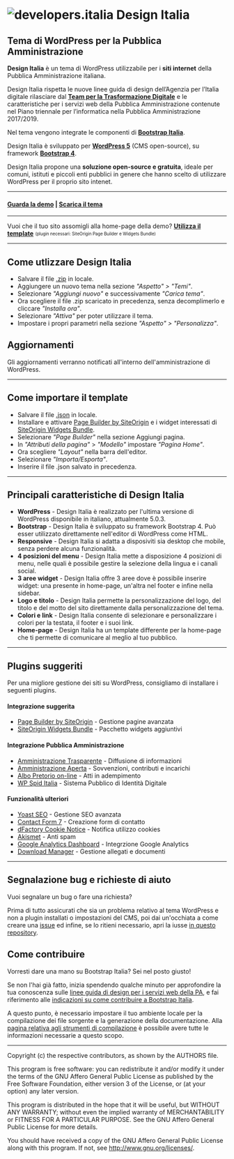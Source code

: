# ![developers.italia](https://docs.developers.italia.it/assets/icons/favicon-32x32.png "developers.italia") Design Italia
## Tema di WordPress per la Pubblica Amministrazione 


**Design Italia** è un tema di WordPress utilizzabile per i **siti internet** della Pubblica Amministrazione italiana.

Design Italia rispetta le nuove linee guida di design dell’Agenzia per l’Italia digitale rilasciare dal [**Team per la Trasformazione Digitale**](https://teamdigitale.governo.it/) e le caratteristiche per i servizi web della Pubblica Amministrazione contenute nel Piano triennale per l’informatica nella Pubblica Amministrazione 2017/2019.

Nel tema vengono integrate le componenti di [**Bootstrap Italia**](https://italia.github.io/bootstrap-italia/).

Design Italia è sviluppato per [**WordPress 5**](https://it.wordpress.org/) (CMS open-source), su framework [**Bootstrap 4**](https://getbootstrap.com/). 

Design Italia propone una **soluzione open-source e gratuita**, ideale per comuni, istituti e piccoli enti pubblici in genere che hanno scelto di utilizzare WordPress per il proprio sito intenet.

---

#### [**Guarda la demo**](http://design-italia.marcogargano.com/) | [**Scarica il tema**](https://raw.githubusercontent.com/italia/design-wordpress-theme/master/design-italia.zip)

---

Vuoi che il tuo sito assomigli alla home-page della demo? [**Utilizza il template**](#come-importare-il-template) <sub><sup>(plugin necessari: SiteOrigin Page Builder e Widgets Bundle)</sub></sup>

---

## Come utlizzare Design Italia
* Salvare il file [.zip](https://raw.githubusercontent.com/italia/design-wordpress-theme/master/design-italia.zip) in locale.
* Aggiungere un nuovo tema nella sezione _"Aspetto" > "Temi"_.
* Selezionare _"Aggiungi nuovo"_ e successivamente _"Carica tema"_.
* Ora scegliere il file .zip scaricato in precedenza, senza decomplimerlo e cliccare _"Installa ora"_.
* Selezionare _"Attiva"_ per poter utilizzare il tema.
* Impostare i propri parametri nella sezione _"Aspetto" > "Personalizza"_.

## Aggiornamenti
Gli aggiornamenti verranno notificati all'interno dell'amministrazione di WordPress.

---

## Come importare il template
* Salvare il file [.json](https://raw.githubusercontent.com/italia/design-wordpress-theme/master/template-home.json) in locale.
* Installare e attivare [Page Builder by SiteOrigin](https://wordpress.org/plugins/siteorigin-panels/) e i widget interessati di [SiteOrigin Widgets Bundle](https://wordpress.org/plugins/so-widgets-bundle/).
* Selezionare _"Page Builder"_ nella sezione Aggiungi pagina.
* In _"Attributi della pagina"_ > _"Modello"_ impostare _"Pagina Home"_. 
* Ora scegliere _"Layout"_ nella barra dell'editor.
* Selezionare _"Importa/Esporta"_.
* Inserire il file .json salvato in precedenza.

---

## Principali caratteristiche di Design Italia
* **WordPress** - Design Italia è realizzato per l'ultima versione di WordPress disponibile in italiano, attualmente 5.0.3.
* **Bootstrap** - Design Italia è sviluppato su framework Bootstrap 4. Può esser utilizzato direttamente nell'editor di WordPress come HTML.
* **Responsive** - Design Italia si adatta a disposiviti sia desktop che mobile, senza perdere alcuna funzionalità.
* **4 posizioni del menu** - Design Italia mette a disposizione 4 posizioni di menu, nelle quali è possibile gestire la selezione della lingua e i canali social.
* **3 aree widget** - Design Italia offre 3 aree dove è possibile inserire widget: una presente in home-page, un'altra nel footer e infine nella sidebar.
* **Logo e titolo** - Design Italia permette la personalizzazione del logo, del titolo e del motto del sito direttamente dalla personalizzazione del tema.
* **Colori e link** - Design Italia consente di selezionare e personalizzare i colori per la testata, il footer e i suoi link.
* **Home-page** - Design Italia ha un template differente per la home-page che ti permette di comunicare al meglio al tuo pubblico.

---

## Plugins suggeriti

Per una migliore gestione dei siti su WordPress, consigliamo di installare i seguenti plugins.

#### Integrazione suggerita

+ [Page Builder by SiteOrigin](https://wordpress.org/plugins/siteorigin-panels/) - Gestione pagine avanzata
+ [SiteOrigin Widgets Bundle](https://wordpress.org/plugins/so-widgets-bundle/) - Pacchetto widgets aggiuntivi

#### Integrazione Pubblica Amministrazione

+ [Amministrazione Trasparente](https://it.wordpress.org/plugins/amministrazione-trasparente/) - Diffusione di informazioni
+ [Amministrazione Aperta](https://wordpress.org/plugins/amministrazione-aperta/) - Sovvenzioni, contributi e incarichi
+ [Albo Pretorio on-line](https://wordpress.org/plugins/albo-pretorio-on-line/) - Atti in adempimento
+ [WP Spid Italia](https://wordpress.org/plugins/wp-spid-italia/) - Sistema Pubblico di Identità Digitale

#### Funzionalità ulteriori

+ [Yoast SEO](https://wordpress.org/plugins/wordpress-seo/) - Gestione SEO avanzata
+ [Contact Form 7](https://wordpress.org/plugins/contact-form-7/) - Creazione form di contatto
+ [dFactory Cookie Notice](https://wordpress.org/plugins/cookie-notice/) - Notifica utilizzo cookies
+ [Akismet](https://wordpress.org/plugins/akismet/) - Anti spam
+ [Google Analytics Dashboard](https://wordpress.org/plugins/google-analytics-dashboard-for-wp/) - Integrzione Google Analytics
+ [Download Manager](https://wordpress.org/plugins/download-manager/) - Gestione allegati e documenti

---

## Segnalazione bug e richieste di aiuto
Vuoi segnalare un bug o fare una richiesta?

Prima di tutto assicurati che sia un problema relativo al tema WordPress e non a plugin installati o impostazioni del CMS, poi dai un'occhiata a come creare una [issue](https://github.com/italia/bootstrap-italia/blob/master/CONTRIBUTING.md#creare-una-issue) ed infine, se lo ritieni necessario, apri la iusse [in questo repository](https://github.com/italia/design-wordpress-theme/issues).

## Come contribuire
Vorresti dare una mano su Bootstrap Italia? Sei nel posto giusto!

Se non l'hai già fatto, inizia spendendo qualche minuto per approfondire la tua conoscenza sulle [linee guida di design per i servizi web della PA](https://design-italia.readthedocs.io/it/stable/index.html), e fai riferimento alle [indicazioni su come contribuire a Bootstrap Italia](https://github.com/italia/bootstrap-italia/blob/master/CONTRIBUTING.md).

A questo punto, è necessario impostare il tuo ambiente locale per la compilazione dei file sorgente e la generazione della documentazione. Alla [pagina relativa agli strumenti di compilazione](https://italia.github.io/bootstrap-italia/docs/come-iniziare/strumenti-di-compilazione/) è possibile avere tutte le informazioni necessarie a questo scopo.

---

Copyright (c) the respective contributors, as shown by the AUTHORS file.

This program is free software: you can redistribute it and/or modify
it under the terms of the GNU Affero General Public License as published
by the Free Software Foundation, either version 3 of the License, or
(at your option) any later version.

This program is distributed in the hope that it will be useful,
but WITHOUT ANY WARRANTY; without even the implied warranty of
MERCHANTABILITY or FITNESS FOR A PARTICULAR PURPOSE.  See the
GNU Affero General Public License for more details.

You should have received a copy of the GNU Affero General Public License
along with this program.  If not, see <http://www.gnu.org/licenses/>.
